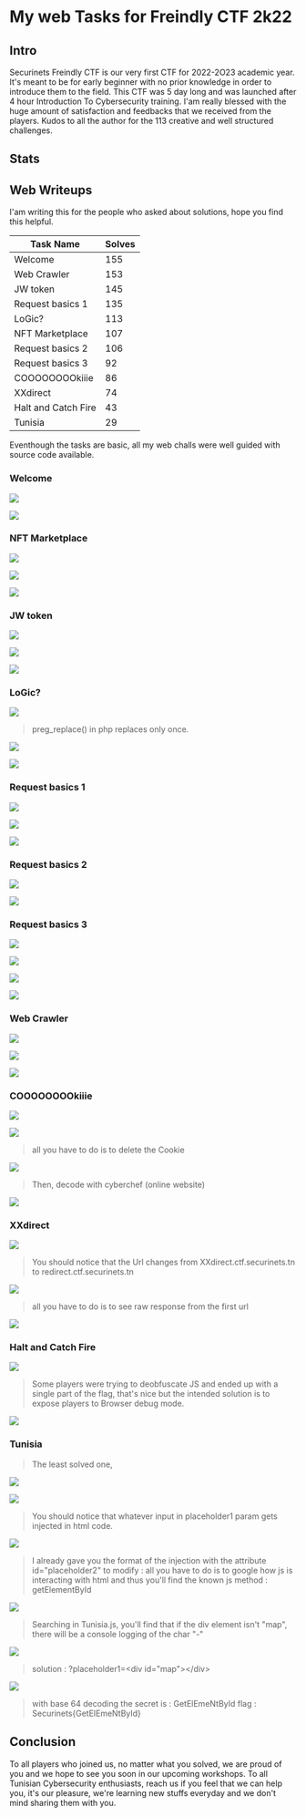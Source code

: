 # My web Tasks for Freindly CTF 2k22 

## Intro
Securinets Freindly CTF is our very first CTF for 2022-2O23 academic year. It's meant to be for early beginner with no prior knowledge in order to introduce them to the field. This CTF was 5 day long and was launched after 4 hour Introduction To Cybersecurity training. 
I'am really blessed with the huge amount of satisfaction and feedbacks that we received from the players.
Kudos to all the author for the 113 creative and well structured challenges.
## Stats
## Web Writeups
I'am writing this for the people who asked about solutions, hope you find this helpful.

| Task Name | Solves |
|---------|---- |
|     Welcome  | 155 |
|     Web Crawler  | 153 |
|     JW token  | 145 |
|     Request basics 1  | 135 |
|     LoGic?  | 113 |
|     NFT Marketplace  | 107 |
|     Request basics 2  | 106 |
|     Request basics 3  | 92 |
|     COOOOOOOOkiiie  | 86 |
|     XXdirect  | 74 |
|     Halt and Catch Fire  | 43 |
|     Tunisia | 29 |


Eventhough the tasks are basic, all my web challs were well guided with source code available.



### Welcome 
![](https://github.com/anas-cherni/CTF-writeups/blob/main/Securinets%20Freindly%20CTF%202k22/assets/welcome.png?raw=true)

![](https://github.com/anas-cherni/CTF-writeups/blob/main/Securinets%20Freindly%20CTF%202k22/assets/Welcome_flag.png?raw=true)

### NFT Marketplace
![](https://github.com/anas-cherni/CTF-writeups/blob/main/Securinets%20Freindly%20CTF%202k22/assets/nftexplorer.png?raw=true)

![](https://github.com/anas-cherni/CTF-writeups/blob/main/Securinets%20Freindly%20CTF%202k22/assets/nftexplorer_fake.png?raw=true)

![](https://github.com/anas-cherni/CTF-writeups/blob/main/Securinets%20Freindly%20CTF%202k22/assets/nftexplorer_flag.png?raw=true)

### JW token
![](https://github.com/anas-cherni/CTF-writeups/blob/main/Securinets%20Freindly%20CTF%202k22/assets/jwtoken.png?raw=true)

![](https://github.com/anas-cherni/CTF-writeups/blob/main/Securinets%20Freindly%20CTF%202k22/assets/JWtoken_cookie.png?raw=true)

![](https://github.com/anas-cherni/CTF-writeups/blob/main/Securinets%20Freindly%20CTF%202k22/assets/JW_flag.png?raw=true)


### LoGic?
![](https://github.com/anas-cherni/CTF-writeups/blob/main/Securinets%20Freindly%20CTF%202k22/assets/logic.png?raw=true)

> preg_replace() in php replaces only once.

![](https://github.com/anas-cherni/CTF-writeups/blob/main/Securinets%20Freindly%20CTF%202k22/assets/logic_solution.png?raw=true)

![](https://github.com/anas-cherni/CTF-writeups/blob/main/Securinets%20Freindly%20CTF%202k22/assets/logic_flag.png?raw=true)


### Request basics 1

![](https://github.com/anas-cherni/CTF-writeups/blob/main/Securinets%20Freindly%20CTF%202k22/assets/ReqBas1.png?raw=true)

![](https://github.com/anas-cherni/CTF-writeups/blob/main/Securinets%20Freindly%20CTF%202k22/assets/ReqBas1_sol.png?raw=true)

![](https://github.com/anas-cherni/CTF-writeups/blob/main/Securinets%20Freindly%20CTF%202k22/assets/ReqBas1_flag.png?raw=true)

### Request basics 2

![](https://github.com/anas-cherni/CTF-writeups/blob/main/Securinets%20Freindly%20CTF%202k22/assets/ReqBas2.png?raw=true)

![](https://github.com/anas-cherni/CTF-writeups/blob/main/Securinets%20Freindly%20CTF%202k22/assets/ReqBas2_flag.png?raw=true)

### Request basics 3
![](https://github.com/anas-cherni/CTF-writeups/blob/main/Securinets%20Freindly%20CTF%202k22/assets/ReqBas3.png?raw=true)

![](https://github.com/anas-cherni/CTF-writeups/blob/main/Securinets%20Freindly%20CTF%202k22/assets/ReqBas3_src.png?raw=true)

![](https://github.com/anas-cherni/CTF-writeups/blob/main/Securinets%20Freindly%20CTF%202k22/assets/ReqBas3_src2.png?raw=true)

![](https://github.com/anas-cherni/CTF-writeups/blob/main/Securinets%20Freindly%20CTF%202k22/assets/ReqBas3_flag.png?raw=true)

### Web Crawler

![](https://github.com/anas-cherni/CTF-writeups/blob/main/Securinets%20Freindly%20CTF%202k22/assets/crawler.png?raw=true)

![](https://github.com/anas-cherni/CTF-writeups/blob/main/Securinets%20Freindly%20CTF%202k22/assets/crawler_ref.png?raw=true)

![](https://github.com/anas-cherni/CTF-writeups/blob/main/Securinets%20Freindly%20CTF%202k22/assets/crawler_flag.png?raw=true)




### COOOOOOOOkiiie

![](https://github.com/anas-cherni/CTF-writeups/blob/main/Securinets%20Freindly%20CTF%202k22/assets/Cookie.png?raw=true)

![](https://github.com/anas-cherni/CTF-writeups/blob/main/Securinets%20Freindly%20CTF%202k22/assets/Cookie_src.png?raw=true)

> all you have to do is to delete the Cookie

![](https://github.com/anas-cherni/CTF-writeups/blob/main/Securinets%20Freindly%20CTF%202k22/assets/Cookie_echo.png?raw=true)

> Then, decode with cyberchef (online website)

![](https://github.com/anas-cherni/CTF-writeups/blob/main/Securinets%20Freindly%20CTF%202k22/assets/Cookie_flag.png?raw=true)


### XXdirect
![](https://github.com/anas-cherni/CTF-writeups/blob/main/Securinets%20Freindly%20CTF%202k22/assets/XXdirect.png?raw=true)

> You should notice that the Url changes from XXdirect.ctf.securinets.tn to redirect.ctf.securinets.tn

![](https://github.com/anas-cherni/CTF-writeups/blob/main/Securinets%20Freindly%20CTF%202k22/assets/XXdirect_redirect.png?raw=true)

> all you have to do is to see raw response from the first url

![](https://github.com/anas-cherni/CTF-writeups/blob/main/Securinets%20Freindly%20CTF%202k22/assets/XXdirect_flag.png?raw=true)



### Halt and Catch Fire

![](https://github.com/anas-cherni/CTF-writeups/blob/main/Securinets%20Freindly%20CTF%202k22/assets/halt.png?raw=true)

> Some players were trying to deobfuscate JS and ended up with a 
> single part of the flag, that's nice but the intended solution 
> is to expose players to Browser debug mode.

![](https://github.com/anas-cherni/CTF-writeups/blob/main/Securinets%20Freindly%20CTF%202k22/assets/halt_sol.gif?raw=true)


### Tunisia

> The least solved one, 

![](https://github.com/anas-cherni/CTF-writeups/blob/main/Securinets%20Freindly%20CTF%202k22/assets/Tunisia.png?raw=true)

![](https://github.com/anas-cherni/CTF-writeups/blob/main/Securinets%20Freindly%20CTF%202k22/assets/Tunisia_src.png?raw=true)

> You should notice that whatever input in placeholder1 param gets injected in html code.

![](https://github.com/anas-cherni/CTF-writeups/blob/main/Securinets%20Freindly%20CTF%202k22/assets/Tunisia_src2.png?raw=true)

> I already gave you the format of the injection with the attribute id="placeholder2" to modify : all you have to do is to google how js is interacting with html and thus you'll find the known js method : getElementById

![](https://github.com/anas-cherni/CTF-writeups/blob/main/Securinets%20Freindly%20CTF%202k22/assets/Tunisia_src3.png?raw=true)

> Searching in Tunisia.js, you'll find that if the div element isn't "map", there will be a console logging of the char "-"

![](https://github.com/anas-cherni/CTF-writeups/blob/main/Securinets%20Freindly%20CTF%202k22/assets/Tunisia_src4.png?raw=true)

> solution : ?placeholder1=\<div id="map"\>\</div>

![](https://github.com/anas-cherni/CTF-writeups/blob/main/Securinets%20Freindly%20CTF%202k22/assets/Tunisia_flag.png?raw=true)

> with base 64 decoding the secret is : GetElEmeNtById
> flag : Securinets{GetElEmeNtById}

## Conclusion
To all players who joined us, no matter what you solved, we are proud of you and we hope to see you soon in our upcoming workshops. 
To all Tunisian Cybersecurity enthusiasts, reach us if you feel that we can help you, it's our pleasure, we're learning new stuffs everyday and we don't mind sharing them with you.